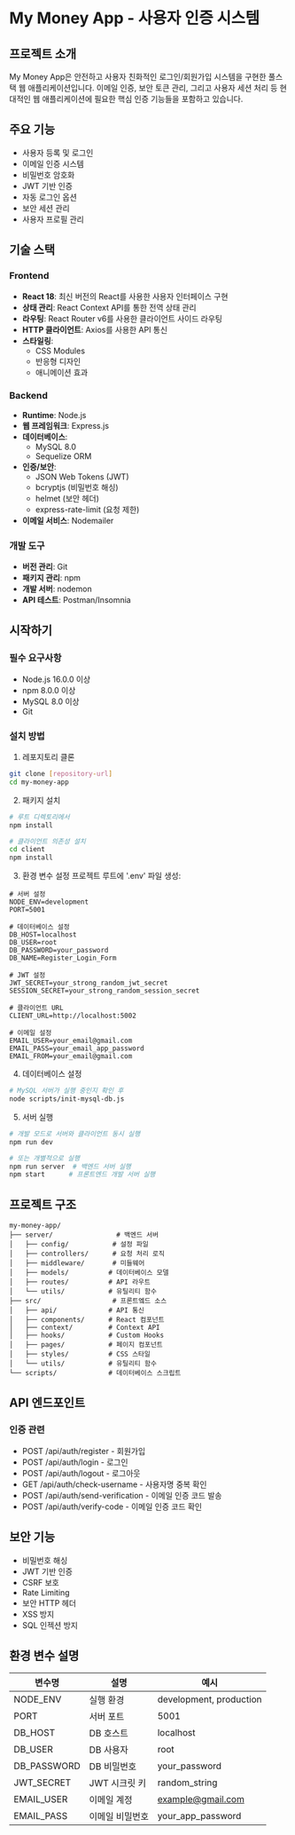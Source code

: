 # My Money App - 사용자 인증 시스템

## 프로젝트 소개
My Money App은 안전하고 사용자 친화적인 로그인/회원가입 시스템을 구현한 풀스택 웹 애플리케이션입니다. 이메일 인증, 보안 토큰 관리, 그리고 사용자 세션 처리 등 현대적인 웹 애플리케이션에 필요한 핵심 인증 기능들을 포함하고 있습니다.

## 주요 기능
- 사용자 등록 및 로그인
- 이메일 인증 시스템
- 비밀번호 암호화
- JWT 기반 인증
- 자동 로그인 옵션
- 보안 세션 관리
- 사용자 프로필 관리

## 기술 스택

### Frontend
- **React 18**: 최신 버전의 React를 사용한 사용자 인터페이스 구현
- **상태 관리**: React Context API를 통한 전역 상태 관리
- **라우팅**: React Router v6를 사용한 클라이언트 사이드 라우팅
- **HTTP 클라이언트**: Axios를 사용한 API 통신
- **스타일링**: 
  - CSS Modules
  - 반응형 디자인
  - 애니메이션 효과

### Backend
- **Runtime**: Node.js
- **웹 프레임워크**: Express.js
- **데이터베이스**: 
  - MySQL 8.0
  - Sequelize ORM
- **인증/보안**:
  - JSON Web Tokens (JWT)
  - bcryptjs (비밀번호 해싱)
  - helmet (보안 헤더)
  - express-rate-limit (요청 제한)
- **이메일 서비스**: Nodemailer

### 개발 도구
- **버전 관리**: Git
- **패키지 관리**: npm
- **개발 서버**: nodemon
- **API 테스트**: Postman/Insomnia

## 시작하기

### 필수 요구사항
- Node.js 16.0.0 이상
- npm 8.0.0 이상
- MySQL 8.0 이상
- Git

### 설치 방법

1. 레포지토리 클론
```bash
git clone [repository-url]
cd my-money-app
```

2. 패키지 설치
```bash
# 루트 디렉토리에서
npm install

# 클라이언트 의존성 설치
cd client
npm install
```

3. 환경 변수 설정
프로젝트 루트에 '.env' 파일 생성:

```env
# 서버 설정
NODE_ENV=development
PORT=5001

# 데이터베이스 설정
DB_HOST=localhost
DB_USER=root
DB_PASSWORD=your_password
DB_NAME=Register_Login_Form

# JWT 설정
JWT_SECRET=your_strong_random_jwt_secret
SESSION_SECRET=your_strong_random_session_secret

# 클라이언트 URL
CLIENT_URL=http://localhost:5002

# 이메일 설정
EMAIL_USER=your_email@gmail.com
EMAIL_PASS=your_email_app_password
EMAIL_FROM=your_email@gmail.com
```

4. 데이터베이스 설정
```bash
# MySQL 서버가 실행 중인지 확인 후
node scripts/init-mysql-db.js
```

5. 서버 실행
```bash
# 개발 모드로 서버와 클라이언트 동시 실행
npm run dev

# 또는 개별적으로 실행
npm run server  # 백엔드 서버 실행
npm start      # 프론트엔드 개발 서버 실행
```

## 프로젝트 구조

```
my-money-app/
├── server/                # 백엔드 서버
│   ├── config/           # 설정 파일
│   ├── controllers/      # 요청 처리 로직
│   ├── middleware/       # 미들웨어
│   ├── models/          # 데이터베이스 모델
│   ├── routes/          # API 라우트
│   └── utils/           # 유틸리티 함수
├── src/                  # 프론트엨드 소스
│   ├── api/             # API 통신
│   ├── components/      # React 컴포넌트
│   ├── context/         # Context API
│   ├── hooks/           # Custom Hooks
│   ├── pages/           # 페이지 컴포넌트
│   ├── styles/          # CSS 스타일
│   └── utils/           # 유틸리티 함수
└── scripts/             # 데이터베이스 스크립트
```

## API 엔드포인트

### 인증 관련
- POST /api/auth/register - 회원가입
- POST /api/auth/login - 로그인
- POST /api/auth/logout - 로그아웃
- GET /api/auth/check-username - 사용자명 중복 확인
- POST /api/auth/send-verification - 이메일 인증 코드 발송
- POST /api/auth/verify-code - 이메일 인증 코드 확인

## 보안 기능
- 비밀번호 해싱
- JWT 기반 인증
- CSRF 보호
- Rate Limiting
- 보안 HTTP 헤더
- XSS 방지
- SQL 인젝션 방지

## 환경 변수 설명

| 변수명 | 설명 | 예시 |
|--------|------|------|
| NODE_ENV | 실행 환경 | development, production |
| PORT | 서버 포트 | 5001 |
| DB_HOST | DB 호스트 | localhost |
| DB_USER | DB 사용자 | root |
| DB_PASSWORD | DB 비밀번호 | your_password |
| JWT_SECRET | JWT 시크릿 키 | random_string |
| EMAIL_USER | 이메일 계정 | example@gmail.com |
| EMAIL_PASS | 이메일 비밀번호 | your_app_password |